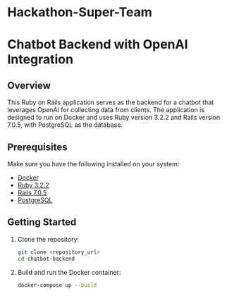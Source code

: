 # Hackathon-Super-Team
# Chatbot Backend with OpenAI Integration

## Overview

This Ruby on Rails application serves as the backend for a chatbot that leverages OpenAI for collecting data from clients. The application is designed to run on Docker and uses Ruby version 3.2.2 and Rails version 7.0.5, with PostgreSQL as the database.

## Prerequisites

Make sure you have the following installed on your system:

- [Docker](https://www.docker.com/)
- [Ruby 3.2.2](https://www.ruby-lang.org/)
- [Rails 7.0.5](https://rubyonrails.org/)
- [PostgreSQL](https://www.postgresql.org/)

## Getting Started

1. Clone the repository:
    ```bash
    git clone <repository_url>
    cd chatbot-backend
    ```

2. Build and run the Docker container:
    ```bash
    docker-compose up --build
    ```
